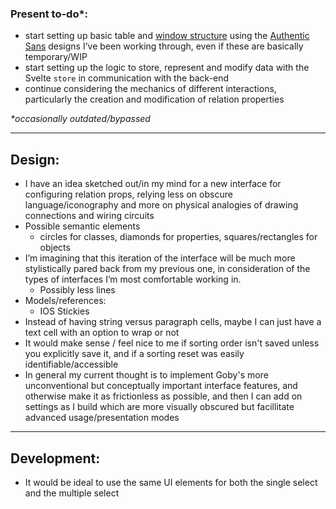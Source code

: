 ### Present to-do*:

- start setting up basic table and [window structure](https://www.are.na/block/23294643) using the [Authentic Sans](https://www.are.na/block/23282741) designs I’ve been working through, even if these are basically temporary/WIP
- start setting up the logic to store, represent and modify data with the Svelte `store` in communication with the back-end
- continue considering the mechanics of different interactions, particularly the creation and modification of relation properties


_*occasionally outdated/bypassed_

---


## Design:

- I have an idea sketched out/in my mind for a new interface for configuring relation props, relying less on obscure language/iconography and more on physical analogies of drawing connections and wiring circuits
- Possible semantic elements
    - circles for classes, diamonds for properties, squares/rectangles for objects
- I’m imagining that this iteration of the interface will be much more stylistically pared back from my previous one, in consideration of the types of interfaces I’m most comfortable working in.
    - Possibly less lines
- Models/references:
    - IOS Stickies
- Instead of having string versus paragraph cells, maybe I can just have a text cell with an option to wrap or not    
- It would make sense / feel nice to me if sorting order isn't saved unless you explicitly save it, and if a sorting reset was easily identifiable/accessible
- In general my current thought is to implement Goby's more unconventional but conceptually important interface features, and otherwise make it as frictionless as possible, and then I can add on settings as I build which are more visually obscured but facillitate advanced usage/presentation modes

---

## Development:

- It would be ideal to use the same UI elements for both the single select and the multiple select
